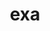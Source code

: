 ---
codehost: https://github.com/https://github.com/ogham/exa
logohandle: exawebsite
sort: exa
title: exa
twitter: https://x.com/dot_slash_exa
website: https://the.exa.website/
---